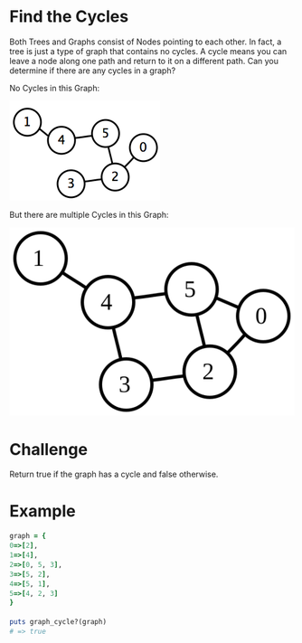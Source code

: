 # Find the Cycles

Both Trees and Graphs consist of Nodes pointing to each other. In fact, a tree is just a type of graph that contains no cycles. A cycle means you can leave a node along one path and return to it on a different path. Can you determine if there are any cycles in a graph?

No Cycles in this Graph:

![no cycle](no_cycle.png)

But there are multiple Cycles in this Graph:

![cycle](cycle.svg)

# Challenge

Return true if the graph has a cycle and false otherwise.

# Example

```ruby
graph = {
0=>[2],
1=>[4],
2=>[0, 5, 3],
3=>[5, 2],
4=>[5, 1],
5=>[4, 2, 3]
}

puts graph_cycle?(graph)
# => true
```
